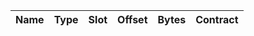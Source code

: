 | Name | Type | Slot | Offset | Bytes | Contract |
|------|------|------|--------|-------|----------|
